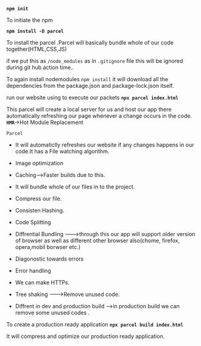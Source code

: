 
**`npm init`**

To initiate the npm 


**`npm install -D parcel`**

To install the parcel .Parcel will basically bundle whole of our code together(HTML,CSS,JS)


if we put this as `/node_modules` as in `.gitignore` file this will be ignored during git hub action time..


To again install nodemodules `npm install` it will download all the dependencies from the package.json and package-lock.json itself.







run our website using to execute our packets 
**`npx parcel index.html`**

This parcel will create a local server for us and host our app there 
automatically refreshing our page whenever a change occurs in the code.
**`HMR`**->Hot Module Replacement

`Parcel`

- It will automaticlly refreshes our website if any changes happens in our code.It has a File watching algorithm.

- Image optimization

- Caching-->Faster builds due to this.

- It will bundle whole of our files in to the project.

- Compress our file.

- Consisten Hashing.

- Code Splitting

- Diffrential Bundling --->through this our app will support older version of browser as well as different other browser also(chome, firefox, opera,mobil borwser etc.)

- Diagonostic towards errors

- Error handling

- We can make HTTPs.

- Tree shaking --->Remove unused code.

- Diffrent in dev and production build -->in production build we can remove some unused codes .


To create a production ready application 
**`npx parcel build index.html`**

It will compress and optimize our production ready application.











